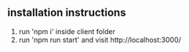 ## installation instructions

1. run 'npm i' inside client folder
2. run 'npm run start' and visit http://localhost:3000/ 